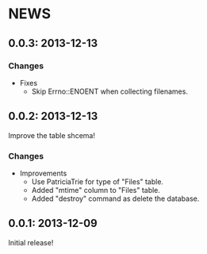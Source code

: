 # NEWS

## 0.0.3: 2013-12-13

### Changes

  * Fixes
    * Skip Errno::ENOENT when collecting filenames.

## 0.0.2: 2013-12-13

Improve the table shcema!

### Changes

  * Improvements
    * Use PatriciaTrie for type of "Files" table.
    * Added "mtime" column to "Files" table.
    * Added "destroy" command as delete the database.

## 0.0.1: 2013-12-09

Initial release!

